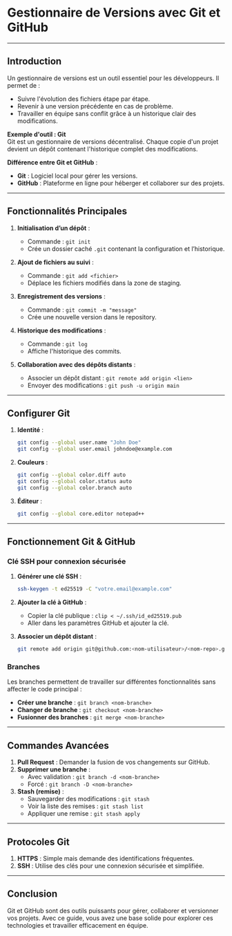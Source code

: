 # Gestionnaire de Versions avec Git et GitHub

---

## **Introduction**
Un gestionnaire de versions est un outil essentiel pour les développeurs. Il permet de :
- Suivre l'évolution des fichiers étape par étape.
- Revenir à une version précédente en cas de problème.
- Travailler en équipe sans conflit grâce à un historique clair des modifications.

**Exemple d'outil : Git**  
Git est un gestionnaire de versions décentralisé. Chaque copie d'un projet devient un dépôt contenant l'historique complet des modifications.

**Différence entre Git et GitHub** :
- **Git** : Logiciel local pour gérer les versions.
- **GitHub** : Plateforme en ligne pour héberger et collaborer sur des projets.

---

## **Fonctionnalités Principales**
1. **Initialisation d’un dépôt** :
   - Commande : `git init`
   - Crée un dossier caché `.git` contenant la configuration et l’historique.

2. **Ajout de fichiers au suivi** :
   - Commande : `git add <fichier>`
   - Déplace les fichiers modifiés dans la zone de staging.

3. **Enregistrement des versions** :
   - Commande : `git commit -m "message"`
   - Crée une nouvelle version dans le repository.

4. **Historique des modifications** :
   - Commande : `git log`
   - Affiche l'historique des commits.

5. **Collaboration avec des dépôts distants** :
   - Associer un dépôt distant : `git remote add origin <lien>`
   - Envoyer des modifications : `git push -u origin main`

---

## **Configurer Git**
1. **Identité** :
   ```bash
   git config --global user.name "John Doe"
   git config --global user.email johndoe@example.com
   ```

2. **Couleurs** :
   ```bash
   git config --global color.diff auto
   git config --global color.status auto
   git config --global color.branch auto
   ```

3. **Éditeur** :
   ```bash
   git config --global core.editor notepad++
   ```

---

## **Fonctionnement Git & GitHub**

### **Clé SSH pour connexion sécurisée**
1. **Générer une clé SSH** :
   ```bash
   ssh-keygen -t ed25519 -C "votre.email@example.com"
   ```
2. **Ajouter la clé à GitHub** :
   - Copier la clé publique : `clip < ~/.ssh/id_ed25519.pub`
   - Aller dans les paramètres GitHub et ajouter la clé.

3. **Associer un dépôt distant** :
   ```bash
   git remote add origin git@github.com:<nom-utilisateur>/<nom-repo>.git
   ```

### **Branches**
Les branches permettent de travailler sur différentes fonctionnalités sans affecter le code principal :
- **Créer une branche** : `git branch <nom-branche>`
- **Changer de branche** : `git checkout <nom-branche>`
- **Fusionner des branches** : `git merge <nom-branche>`

---

## **Commandes Avancées**
1. **Pull Request** : Demander la fusion de vos changements sur GitHub.
2. **Supprimer une branche** :
   - Avec validation : `git branch -d <nom-branche>`
   - Forcé : `git branch -D <nom-branche>`
3. **Stash (remise)** :
   - Sauvegarder des modifications : `git stash`
   - Voir la liste des remises : `git stash list`
   - Appliquer une remise : `git stash apply`

---

## **Protocoles Git**
1. **HTTPS** : Simple mais demande des identifications fréquentes.
2. **SSH** : Utilise des clés pour une connexion sécurisée et simplifiée.

---

## **Conclusion**
Git et GitHub sont des outils puissants pour gérer, collaborer et versionner vos projets. Avec ce guide, vous avez une base solide pour explorer ces technologies et travailler efficacement en équipe.
